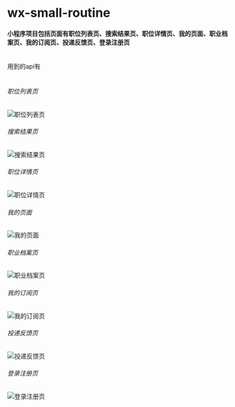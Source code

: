 # wx-small-routine
#### 小程序项目包括页面有职位列表页、搜索结果页、职位详情页、我的页面、职业档案页、我的订阅页、投递反馈页、登录注册页<br>  
用到的api有<br>  
###### 职位列表页
![职位列表页](https://github.com/zhangmerry/wx-small-routine/blob/master/img/%E8%81%8C%E4%BD%8D%E5%88%97%E8%A1%A8%E9%A1%B5.png)<br>  
###### 搜索结果页
![搜索结果页](https://github.com/zhangmerry/wx-small-routine/blob/master/img/%E6%90%9C%E7%B4%A2%E7%BB%93%E6%9E%9C%E9%A1%B5.png)<br>  
###### 职位详情页
![职位详情页](https://github.com/zhangmerry/wx-small-routine/blob/master/img/%E8%81%8C%E4%BD%8D%E8%AF%A6%E6%83%85%E9%A1%B5.png)<br>  
###### 我的页面
![我的页面](https://github.com/zhangmerry/wx-small-routine/blob/master/img/%E6%88%91%E7%9A%84%E9%A1%B5%E9%9D%A2.png)<br>  
###### 职业档案页
![职业档案页](https://github.com/zhangmerry/wx-small-routine/blob/master/img/%E8%81%8C%E4%B8%9A%E6%A1%A3%E6%A1%88%E9%A1%B5.png)<br>  
###### 我的订阅页
![我的订阅页](https://github.com/zhangmerry/wx-small-routine/blob/master/img/%E6%88%91%E7%9A%84%E8%AE%A2%E9%98%85%E9%A1%B5.png)<br> 
###### 投递反馈页
![投递反馈页](https://github.com/zhangmerry/wx-small-routine/blob/master/img/%E6%8A%95%E9%80%92%E5%8F%8D%E9%A6%88%E9%A1%B5.png)<br>  
###### 登录注册页
![登录注册页](https://github.com/zhangmerry/wx-small-routine/blob/master/img/%E7%99%BB%E5%BD%95%E6%B3%A8%E5%86%8C%E9%A1%B5.png)<br> 
